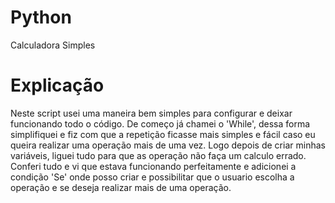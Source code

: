 # Python
Calculadora Simples
# Explicação
Neste script usei uma maneira bem simples para configurar e deixar funcionando todo o código.
De começo já chamei o 'While', dessa forma simplifiquei e fiz com que a repetição ficasse mais simples e fácil caso eu queira realizar uma operação mais de uma vez.
Logo depois de criar minhas variáveis, liguei tudo para que as operação não faça um calculo errado.
Conferi tudo e vi que estava funcionando perfeitamente e adicionei a condição 'Se' onde posso criar e possibilitar que o usuario escolha a operação e se deseja realizar mais de uma operação.
